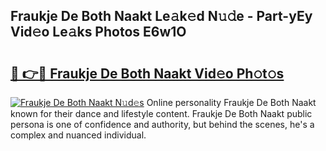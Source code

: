 ## Fraukje De Both Naakt Le𝚊k𝚎d N𝚞𝚍e - Part-yEy Vid𝚎o Le𝚊ks Photos E6w1O

# <h2><a href="http://fb1kq8.evod.top/?m=Fraukje+De+Both+Naakt">🔗 👉🔴 Fraukje De Both Naakt Vid𝚎o Ph𝚘t𝚘s</a></h2>

[![Fraukje De Both Naakt N𝚞d𝚎s](https://i.imgur.com/8V9OHl7.gif)](http://fb1kq8.evod.top/?m=Fraukje+De+Both+Naakt)
Online personality Fraukje De Both Naakt known for their dance and lifestyle content. Fraukje De Both Naakt public persona is one of confidence and authority, but behind the scenes, he's a complex and nuanced individual. 
